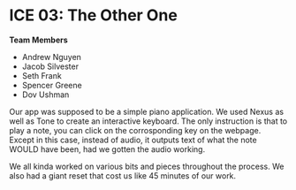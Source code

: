 # ICE 03: The Other One

**Team Members**
* Andrew Nguyen
* Jacob Silvester
* Seth Frank
* Spencer Greene
* Dov Ushman

Our app was supposed to be a simple piano application. We used Nexus as well as Tone to create an interactive keyboard. The only instruction is that to play a note, you can click on the corrosponding key on the webpage. Except in this case, instead of audio, it outputs text of what the note WOULD have been, had we gotten the audio working. 

We all kinda worked on various bits and pieces throughout the process. We also had a giant reset that cost us like 45 minutes of our work.



